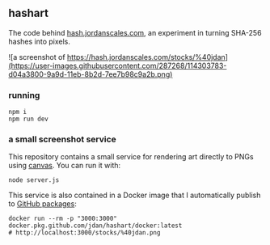 ## hashart

The code behind [hash.jordanscales.com](https://hash.jordanscales.com/stocks/%40jdan), an experiment in turning SHA-256 hashes into pixels.

![a screenshot of https://hash.jordanscales.com/stocks/%40jdan](https://user-images.githubusercontent.com/287268/114303783-d04a3800-9a9d-11eb-8b2d-7ee7b98c9a2b.png)

### running



```
npm i
npm run dev
```

### a small screenshot service

This repository contains a small service for rendering art directly to PNGs using [canvas](https://www.npmjs.com/package/canvas). You can run it with:

```
node server.js
```

This service is also contained in a Docker image that I automatically publish to [GitHub packages](https://github.com/jdan/hashart/packages/723220):

```
docker run --rm -p "3000:3000" docker.pkg.github.com/jdan/hashart/docker:latest
# http://localhost:3000/stocks/%40jdan.png
```
